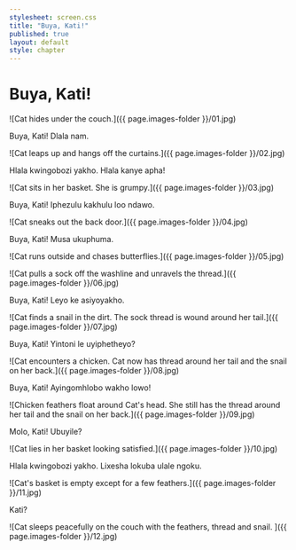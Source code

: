 ```yaml
---
stylesheet: screen.css
title: "Buya, Kati!"
published: true
layout: default
style: chapter
---
```


# Buya, Kati!

![Cat hides under the couch.]({{ page.images-folder }}/01.jpg)

Buya, Kati! Dlala nam.

![Cat leaps up and hangs off the curtains.]({{ page.images-folder }}/02.jpg)

Hlala kwingobozi yakho. Hlala kanye apha!

![Cat sits in her basket. She is grumpy.]({{ page.images-folder }}/03.jpg)

Buya, Kati! Iphezulu kakhulu loo ndawo.

![Cat sneaks out the back door.]({{ page.images-folder }}/04.jpg)

Buya, Kati! Musa ukuphuma.

![Cat runs outside and chases butterflies.]({{ page.images-folder }}/05.jpg)


![Cat pulls a sock off the washline and unravels the thread.]({{ page.images-folder }}/06.jpg)

Buya, Kati! Leyo ke asiyoyakho.

![Cat finds a snail in the dirt. The sock thread is wound around her tail.]({{ page.images-folder }}/07.jpg)

Buya, Kati! Yintoni le uyiphetheyo?

![Cat encounters a chicken. Cat now has thread around her tail and the snail on her back.]({{ page.images-folder }}/08.jpg)

Buya, Kati! Ayingomhlobo wakho lowo!

![Chicken feathers float around Cat's head. She still has the thread around her tail and the snail on her back.]({{ page.images-folder }}/09.jpg)

Molo, Kati! Ubuyile?

![Cat lies in her basket looking satisfied.]({{ page.images-folder }}/10.jpg)

Hlala kwingobozi yakho. Lixesha lokuba ulale ngoku.

![Cat's basket is empty except for a few feathers.]({{ page.images-folder }}/11.jpg)

Kati?


![Cat sleeps peacefully on the couch with the feathers, thread and snail. ]({{ page.images-folder }}/12.jpg)
